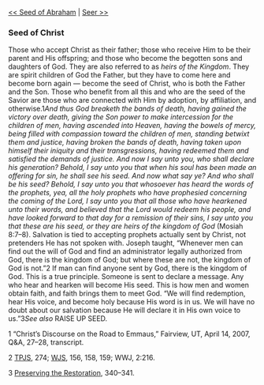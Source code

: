 [<< Seed of Abraham](Seed%20of%20Abraham.md)  |  [Seer >>](Seer.md)

### Seed of Christ
Those who accept Christ as their father; those who receive Him to be their parent and His offspring; and those who become the begotten sons and daughters of God. They are also referred to as *heirs of the Kingdom*. They are spirit children of God the Father, but they have to come here and become born again — become the seed of Christ, who is both the Father and the Son. Those who benefit from all this and who are the seed of the Savior are those who are connected with Him by adoption, by affiliation, and otherwise.1*And thus God breaketh the bands of death, having gained the victory over death, giving the Son power to make intercession for the children of men, having ascended into Heaven, having the bowels of mercy, being filled with compassion toward the children of men, standing betwixt them and justice, having broken the bands of death, having taken upon himself their iniquity and their transgressions, having redeemed them and satisfied the demands of justice. And now I say unto you, who shall declare his generation? Behold, I say unto you that when his soul has been made an offering for sin, he shall see his seed. And now what say ye? And who shall be his seed? Behold, I say unto you that whosoever has heard the words of the prophets, yea, all the holy prophets who have prophesied concerning the coming of the Lord, I say unto you that all those who have hearkened unto their words, and believed that the Lord would redeem his people, and have looked forward to that day for a remission of their sins, I say unto you that these are his seed, or they are heirs of the kingdom of God* (Mosiah 8:7–8). Salvation is tied to accepting prophets actually sent by Christ, not pretenders He has not spoken with. Joseph taught, “Whenever men can find out the will of God and find an administrator legally authorized from God, there is the kingdom of God; but where these are not, the kingdom of God is not.”2 If man can find anyone sent by God, there is the kingdom of God. This is a true principle. Someone is sent to declare a message. Any who hear and hearken will become His seed. This is how men and women obtain faith, and faith brings them to meet God. “We will find redemption, hear His voice, and become holy because His word is in us. We will have no doubt about our salvation because He will declare it in His own voice to us.”3*See also* RAISE UP SEED.



1 “Christ’s Discourse on the Road to Emmaus,” Fairview, UT, April 14, 2007, Q&A, 27–28, transcript.


2
[TPJS](#), 274; [WJS](#), 156, 158, 159; WWJ, 2:216.


3
[Preserving the Restoration](#), 340–341.